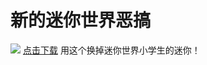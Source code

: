 # 新的迷你世界恶搞
<img src="https://s1.ax1x.com/2022/08/30/vhggnf.png">
<a href="https://livefile.xesimg.com/programme/python_assets/1b96cf27155e41129cb0f451714fa0cd.msi">点击下载</a>
用这个换掉迷你世界小学生的迷你！
